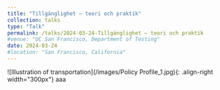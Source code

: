 ```yaml
---
title: "Tillgänglighet – teori och praktik"
collection: talks
type: "Talk"
permalink: /talks/2024-03-24-Tillgänglighet – teori och praktik
#venue: "UC San Francisco, Department of Testing"
date: 2024-03-24
#location: "San Francisco, California"
---
```


![Illustration of transportation](/images/Policy Profile_1.jpg){: .align-right width="300px"}
aaa
